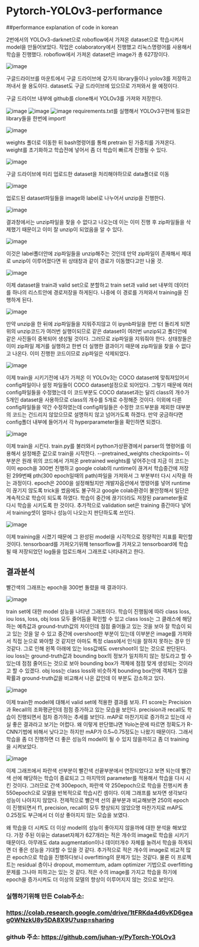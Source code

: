 # Pytorch-YOLOv3-performance

##performance explanation of code in korean

2번에서의 YOLOv3-darknet으로 roboflow에서 가져온 dataset으로 학습시켜서 model을 만들어보았다. 작업은 colaboratory에서 진행했고 리눅스명령어를 사용해서 학습을 진행했다.
roboflow에서 가져온 dataset은 image가 총 627장이다.

![image](https://user-images.githubusercontent.com/81463668/113807586-63822580-979f-11eb-8bc8-40a747aa8fbf.png)

구글드라이브를 마운트에서 구글 드라이브에 갖가지 library들이나 yolov3를 저장하고 꺼내서 쓸 용도이다. dataset도 구글 드라이브에 있으므로 가져와서 쓸 예정이다.

구글 드라이브 내부에 github를 clone해서 YOLOv3를 가져와 저장한다.

![image](https://user-images.githubusercontent.com/81463668/113807611-6d0b8d80-979f-11eb-89e9-6ecc51bef849.png)
![image](https://user-images.githubusercontent.com/81463668/113807615-6ed55100-979f-11eb-8de5-e94a29036466.png)
![image](https://user-images.githubusercontent.com/81463668/113807626-739a0500-979f-11eb-8921-427c20fb498f.png)
requirements.txt를 실행해서 YOLOv3구현에 필요한 library들을 한번에 import!

![image](https://user-images.githubusercontent.com/81463668/113807635-785eb900-979f-11eb-9416-9c947a346dc7.png)

weights 폴더로 이동한 뒤 bash명령어를 통해 pretrain 된 가중치를 가져온다.
weight를 초기화하고 학습전에 넣어서 좀 더 학습이 빠르게 진행될 수 있다.

![image](https://user-images.githubusercontent.com/81463668/113807640-7d236d00-979f-11eb-86b6-0151988dd525.png)

구글 드라이브에 미리 업로드한 dataset을 처리해야하므로 data폴더로 이동

![image](https://user-images.githubusercontent.com/81463668/113807651-80b6f400-979f-11eb-8575-dc0e9ac89ce5.png)

업로드된 dataset파일들을 image와 label로 나누어서 unzip을 진행한다.

![image](https://user-images.githubusercontent.com/81463668/113807655-844a7b00-979f-11eb-924d-513d3fa3a4ba.png)

결과창에서는 unzip파일을 찾을 수 없다고 나오는데 이는 이미 진행 후 zip파일들을 삭제했기 때문이고 이미 잘 unzip이 되었음을 알 수 있다.

![image](https://user-images.githubusercontent.com/81463668/113807660-87456b80-979f-11eb-815e-ea2752df6d32.png)

이것은 label폴더안에 zip파일들을 unzip해주는 것인데 만약 zip파일이 존재해서 제대로 unzip이 이루어졌다면 위 상태창과 같이 경로가 이동했다고만 나올 것.

![image](https://user-images.githubusercontent.com/81463668/113807675-8d3b4c80-979f-11eb-890c-fea8618dce15.png)

이제 dataset을 train과 valid set으로 분할하고 train set과 valid set 내부의 데이터를 하나의 리스트안에 경로저장을 하게된다.
나중에 이 경로를 가져와서 training을 진행하게 된다.

![image](https://user-images.githubusercontent.com/81463668/113807686-92000080-979f-11eb-9104-dcb45c5fe3bb.png)

만약 unzip을 한 뒤에 zip파일들을 지워주지않고 이 ipynb파일을 한번 더 돌리게 되면 위의 unzip코드가 여러번 실행이되므로 같은 dataset이 여러번 unzip되고 폴더안에 같은 사진들이 중복되어 생성될 것이다. 그러므로 zip파일을 지워줘야 한다.
상태창들은 이미 zip파일 제거를 실행하고 한번 더 실행한 결과이기 때문에 zip파일을 찾을 수 없다고 나온다. 이미 진행한 코드이므로 zip파일은 삭제되었다.

![image](https://user-images.githubusercontent.com/81463668/113807695-95938780-979f-11eb-8011-c96edd507759.png)

이제 train을 시키기전에 내가 가져온 이 YOLOv3는 COCO dataset에 맞춰져있어서 config파일이나 설정 파일들이 COCO dataset설정으로 되어있다. 그렇기 때문에 여러 config파일들을 수정했는데 이 코드부분도 COCO dataset과는 달리 class의 개수가 5개인 dataset을 사용하므로 class의 개수를 5개로 수정해준 것이다. 이외에 다른 config파일들을 약간 수정하였는데 config파일들은 수정한 코드부분을 제외한 대부분의 코드는 건드리지 않았으므로 설명하지 않고 넘어가도록 하겠다. 만약 궁금하다면 config폴더 내부에 들어가서 각 hyperparameter들을 확인하면 되겠다.

![image](https://user-images.githubusercontent.com/81463668/113807700-99bfa500-979f-11eb-8db3-71b2710f5e70.png)

이제 train을 시킨다. train.py를 불러와서 python가상환경에서 parser의 명령어를 이용해서 설정해준 값으로 train을 시작한다. --pretrained_weights checkpoints~ 이부분은 원래 위의 코드에서 가져온 pretrained weights를 넣어주는데 지금 이 코드는 이미 epoch을 300번 진행하고 google colab의 runtime이 끊겨서 학습중간에 저장된 299번째 pth(300 epoch일때의 path)파일을 가져와서 그 부분부터 다시 시작을 하는 과정이다. epoch은 2000을 설정해뒀지만 개발자옵션에서 명령어를 넣어 runtime이 끊기지 않도록 trick을 썼음에도 불구하고 google colab환경이 불안정해서 일단은 계속적으로 학습이 되도록 하였다.
학습이 중간에 끊기더라도 저장된 parameter들로 다시 학습을 시키도록 한 것이다.
추가적으로 validation set은 training 중간마다 넣어서 training셋이 얼마나 성능이 나오는지 판단하도록 쓰인다.

![image](https://user-images.githubusercontent.com/81463668/113807718-a04e1c80-979f-11eb-80d1-ed11fd64b0cb.png)

이제 training을 시켰기 때문에 그 완성된 model을 시각적으로 정량적인 지표를 확인할 것이다. tensorboard를 가져오기위해 tensorflow를 가져오고 tensorboard에 학습될 때 저장되었던 log들을 업로드해서 그래프로 나타내려고 한다.


## 결과분석

빨간색의 그래프는 epoch을 300번 돌렸을 때 결과이다.

![image](https://user-images.githubusercontent.com/81463668/113807745-acd27500-979f-11eb-9cfa-8a2bd80dfcad.png)

train set에 대한 model 성능을 나타낸 그래프이다.
학습이 진행됨에 따라 class loss, iou loss, loss, obj loss 모두 줄어듬을 확인할 수 있고
class loss는 그 클래스에 해당하는 예측값과 ground-truth값의 차이인데 점점 줄어들고 있는 것을 보아 잘 학습이 되고 있는 것을 알 수 있고 중간에 overshoot한 부분이 있는데 이부분은 image를 가져와서 직접 눈으로 봐야할 것 같지만 아마도 특정 class에서 인식을 잘하지 못하는 경우 인것같다. 그로 인해 왼쪽 아래에 있는 loss값에도 overshoot이 있는 것으로 판단된다.
iou loss는 ground-truth값과 bounding box의 정보가 일치하지 않는 정도라고 할 수 있는데 점점 줄어드는 것으로 보아 bounding box가 객체에 점점 맞게 생성되는 것이라고 할 수 있겠다. obj loss는 class loss와 비슷하게 bounding box안에 객체가 있을 확률과 ground-truth값을 비교해서 나온 값인데 이 부분도 감소하고 있다.

![image](https://user-images.githubusercontent.com/81463668/113807763-b22fbf80-979f-11eb-8744-5275cd990dbf.png)

이제 train한 model에 대해서 valid set에 적용한 결과를 보자. 
F1 score는 Precision과 Recall의 조화평균인데 점점 증가하고 있는 모습을 보인다.
precision과 recall도 학습이 진행되면서 점차 증가하는 추세를 보인다.
mAP로 마찬기지로 증가하고 있는데 사실 좋은 결과라고 보기는 어렵다.
왜 이렇게 판단했냐면 Yolo논문에 따르면 정확도가 R-CNN기법에 비해서 낮다고는 하지만 mAP가 0.5~0.75정도는 나왔기 때문이다. 그래서 학습을 좀 더 진행하면 더 좋은 성능의 model이 될 수 있지 않을까히고 좀 더 training을 시켜보았다.

![image](https://user-images.githubusercontent.com/81463668/113807780-b78d0a00-979f-11eb-96e4-f6ae657dc019.png)

이제 그래프에서 파란색 선부분이 빨간색 선끝부분에서 연장되었다고 보면 되는데 빨간색 선에 해당하는 학습이 종료되고 그 마지막의 parameter를 적용해서 학습을 다시 시킨 것이다. 그러므로  간색 300epoch, 파란색 약 250epoch으로 학습을 진행시켜 총 550epoch으로 모델을 반복적으로 학습시킨 셈이다. 이제 그래프를 보자면 생각보다 성능이 나아지지 않았다. 전제적으로 빨간색 선의 끝부분과 비교해보면 250의 epoch이 진행되면서 f1, precision, recall이 모두 향상되지 않았으명 마찬가지로 mAP도 0.25정도 부근에서 더 이상 좋아지지 않는 모습을 보였다.

왜 학습을 더 시켜도 더 이상 model의 성능이 좋아지지 않을까에 대한 분석을 해보았다.
가장 주된 이유는 dataset자체가 627개라는 적은 개수의 image로 학습을 시키기 때문이다. 아무래도 data augmentation이나 데이터개수 자체를 늘려서 학습을 하게되면 더 좋은 성능을 기대할 수 있을 것 같다. 
추가적으로 적은 개수의 image로 비교적 많은 epoch으로 학습을 진행하다보니 overfitting의 문제가 있는 것같다. 물론 이 프로젝트는 residual 층이나 dropout, momemtum, adam optimizer 기법으로 overfitting문제를 그나마 피하고는 있는 것 같다. 적은 수의 image를 가지고 학습을 하기에 epoch을 증가시켜도 더 이상의 모델의 향상이 이루어지지 않는 것으로 보인다. 


### 실행하기위해 만든 Colab주소:
### https://colab.research.google.com/drive/1tFRKda4d6vKD6geag0WNzkU8y5DA8X9U?usp=sharing 
### github 주소: https://github.com/juhan-y/PyTorch-YOLOv3





